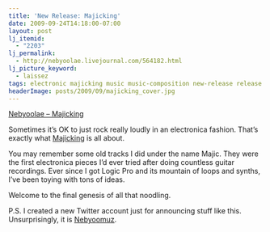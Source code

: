 ```yaml
---
title: 'New Release: Majicking'
date: 2009-09-24T14:18:00-07:00
layout: post
lj_itemid:
  - "2203"
lj_permalink:
  - http://nebyoolae.livejournal.com/564182.html
lj_picture_keyword:
  - laissez
tags: electronic majicking music music-composition new-release release
headerImage: posts/2009/09/majicking_cover.jpg
---
```

[Nebyoolae &#8211; Majicking](http://nebyoolae.com/albums/majicking)

Sometimes it&#8217;s OK to just rock really loudly in an electronica fashion. That&#8217;s exactly what [Majicking](http://nebyoolae.com/albums/majicking) is all about.

You may remember some old tracks I did under the name Majic. They were the first electronica pieces I&#8217;d ever tried after doing countless guitar recordings. Ever since I got Logic Pro and its mountain of loops and synths, I&#8217;ve been toying with tons of ideas.

Welcome to the final genesis of all that noodling.

P.S. I created a new Twitter account just for announcing stuff like this. Unsurprisingly, it is [Nebyoomuz](http://twitter.com/nebyoomuz).

<!--more-->
